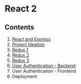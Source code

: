 # React 2

## Contents

1.  [React and Express](./react_express/react_express.md)
2.  [Project Ideation](./project_ideation/project_ideation.md)
3.  [Redux 1](./redux_1/redux_1.md)
4.  [Redux 2](./redux_2/redux_2.md)
5.  [Redux 3](,/redux_3/redux_3.md)
6.  [User Authentication - Backend](./user_authentication_backend/user_authentication_backend.md)
7.  User Authentication - Frontend
8.  Deployment
